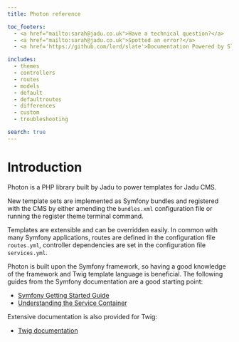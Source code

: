 ```yaml
---
title: Photon reference

toc_footers:
  - <a href="mailto:sarah@jadu.co.uk">Have a technical question?</a>
  - <a href="mailto:sarah@jadu.co.uk">Spotted an error?</a> 
  - <a href='https://github.com/lord/slate'>Documentation Powered by Slate</a>

includes:
  - themes
  - controllers
  - routes
  - models
  - default
  - defaultroutes
  - differences
  - custom
  - troubleshooting

search: true
---
```


# Introduction

Photon is a PHP library built by Jadu to power templates for Jadu CMS.

New template sets are implemented as Symfony bundles and registered with the CMS by either amending the `bundles.xml` configuration file or running the register theme terminal command.

Templates are extensible and can be overridden easily. In common with many Symfony applications, routes are defined in the configuration file `routes.yml`, controller dependencies are set in the configuration file `services.yml`.

Photon is built upon the Symfony framework, so having a good knowledge of the framework and Twig template language is beneficial. The following guides from the Symfony documentation are a good starting point: 

* [Symfony Getting Started Guide](http://symfony.com/doc/2.8/setup.html)
* [Understanding the Service Container](http://symfony.com/doc/current/service_container.html)

Extensive documentation is also provided for Twig:

* [Twig documentation](https://twig.symfony.com/doc/1.x/)





